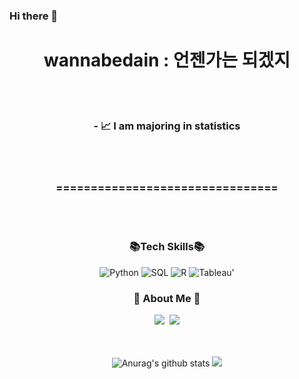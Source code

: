 
### Hi there 👋


<h1 align="center">   wannabedain : 언젠가는 되겠지 </h1>
</br></br>

<h3 align="center"> - 📈 I am majoring in statistics  </h3>

   

</br></br>
<h3 align="center"> ================================ </h3>
</br></br>

<h3 align="center"> 📚Tech Skills📚 </h3>
<div align=center>     
    <img alt="Python" src="https://img.shields.io/badge/python%20-%2314354C.svg?&style=flat-square&logo=python&logoColor=white"/> 
    <img alt="SQL" src="https://img.shields.io/badge/MySQL-005C84?style=flat-square&logo=mysql&logoColor=white"/>   
    <img alt="R" src="https://img.shields.io/badge/R-276DC3?style=flat-square&logo=R&logoColor=white"/>  
    <img alt="Tableau" src="https://img.shields.io/badge/Tableau-E97627?style=flat-square&logo=Tableau&logoColor=white">'
    



<h3 align="center">🌈 About Me 🌈</h3>


<p align="center">
  <a href="https://www.instagram.com/dain__osaur/"><img src="https://img.shields.io/badge/Instagram-E4405F?style=flat-square&logo=Instagram&logoColor=white&link=https://www.instagram.com/hye_inisfree/"/></a>&nbsp
  <a href="mailto:wjdekdls0000@gmail.com"><img src="https://img.shields.io/badge/Gmail-d14836?style=flat-square&logo=Gmail&logoColor=white&link=kimhyein7110@gmail.com"/></a>
</p>
</br>
</br>

<div align=center>
  <img src="https://github-readme-stats.vercel.app/api?username=wannabedain&show_icons=true&include_all_commits=true&theme=buefy&hide_border=true" alt="Anurag's github stats" />
  <img src="https://github-readme-stats.vercel.app/api/top-langs/?username=wannabedain&layout=compact&theme=buefy&hide_border=true" /></a> 






